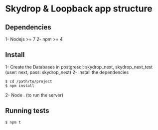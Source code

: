 # Skydrop & Loopback app structure
## Dependencies
1- Nodejs >= 7
2- npm >= 4

## Install

1- Create the Databases in postgresql: skydrop_next, skydrop_next_test (user: next, pass: skydrop_next)
2- Install the dependencies
```
$ cd /path/to/project
$ npm install
```
2- Node . (to run the server)

## Running tests

```
$ npm t
```
